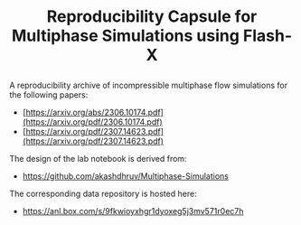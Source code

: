 # <p align="center"> Reproducibility Capsule for Multiphase Simulations using Flash-X </p>

A reproducibility archive of incompressible multiphase flow simulations for the following papers:
- [https://arxiv.org/abs/2306.10174.pdf](https://arxiv.org/pdf/2306.10174.pdf)
- [https://arxiv.org/pdf/2307.14623.pdf](https://arxiv.org/pdf/2307.14623.pdf)

The design of the lab notebook is derived from:
- https://github.com/akashdhruv/Multiphase-Simulations

The corresponding data repository is hosted here:
- https://anl.box.com/s/9fkwioyxhgr1dyoxeg5j3mv571r0ec7h
